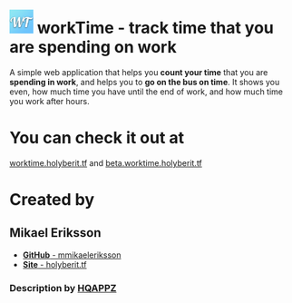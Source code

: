 # <img src="images/favicon.png" width="42" alt="workTime logo"> workTime - track time that you are spending on work
A simple web application that helps you **count your time** that you are **spending in work**, and helps you to **go on the bus on time**. It shows you even, how much time you have until the end of work, and how much time you work after hours.

# You can check it out at
[worktime.holyberit.tf](http://worktime.holyberit.tf) and [beta.worktime.holyberit.tf](http://beta.worktime.holyberit.tf)

# Created by
## Mikael Eriksson
 - [**GitHub** - mmikaeleriksson](https://github.com/mmikaeleriksson)
 - [**Site** - holyberit.tf](http://holyberit.tf)

### Description by [HQAPPZ](https://github.com/hqappz)